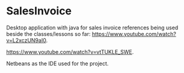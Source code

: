 # SalesInvoice
Desktop application with java for sales invoice
references being used beside the classes/lessons so far:
https://www.youtube.com/watch?v=L2xczUN9aI0.

https://www.youtube.com/watch?v=vtTUKLE_SWE.

Netbeans as the IDE used for the project.

